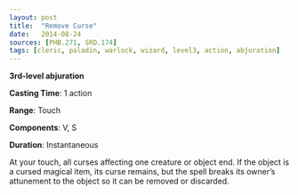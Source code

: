 ```yaml
---
layout: post
title:  "Remove Curse"
date:   2014-08-24
sources: [PHB.271, SRD.174]
tags: [cleric, paladin, warlock, wizard, level3, action, abjuration]
---
```


**3rd-level abjuration**

**Casting Time**: 1 action

**Range**: Touch

**Components**: V, S

**Duration**: Instantaneous

At your touch, all curses affecting one creature or object end. If the object is a cursed magical item, its curse remains, but the spell breaks its owner’s attunement to the object so it can be removed or discarded.
